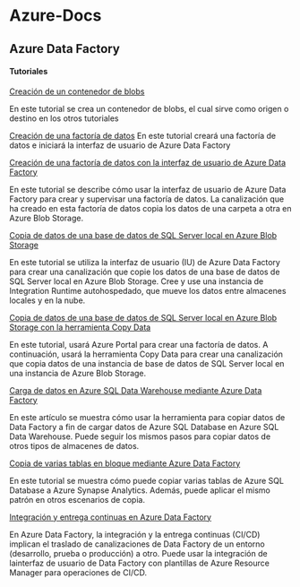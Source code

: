 # Azure-Docs



## Azure Data Factory

#### Tutoriales

[Creación de un contenedor de blobs](Creaci%C3%B3n%20de%20un%20contenedor%20de%20blobs.md)

En este tutorial se crea un contenedor de blobs, el cual sirve como origen o destino en los otros tutoriales

[Creación de una factoría de datos](Creaci%C3%B3n%20de%20una%20factor%C3%ADa%20de%20datos.md)
En este tutorial creará una factoría de datos e iniciará la interfaz de usuario de Azure Data Factory

[Creación de una factoría de datos con la interfaz de usuario de Azure Data Factory](Creaci%C3%B3n%20de%20una%20factor%C3%ADa%20de%20datos%20con%20la%20interfaz%20de%20usuario%20de%20Azure%20Data%20Factory.md)

En este tutorial se describe cómo usar la interfaz de usuario de Azure Data Factory para crear y supervisar una factoría de datos. La canalización que ha creado en esta factoría de datos copia los datos de una carpeta a otra en Azure Blob Storage.

[Copia de datos de una base de datos de SQL Server local en Azure Blob Storage](Copia%20de%20datos%20de%20una%20base%20de%20datos%20de%20SQL%20Server%20local%20en%20Azure%20Blob%20Storage.md)

En este tutorial se utiliza la interfaz de usuario (IU) de Azure Data Factory para crear una canalización que copie los datos de una base de datos de SQL Server local en Azure Blob Storage. Cree y use una instancia de Integration Runtime autohospedado, que mueve los datos entre almacenes locales y en la nube.

[Copia de datos de una base de datos de SQL Server local en Azure Blob Storage con la herramienta Copy Data](Copia%20de%20datos%20de%20una%20base%20de%20datos%20de%20SQL%20Server%20local%20en%20Azure%20Blob%20Storage%20con%20la%20herramienta%20Copy%20Data.md)

En este tutorial, usará Azure Portal para crear una factoría de datos. A continuación, usará la herramienta Copy Data para crear una canalización que copia datos de una instancia de base de datos de SQL Server local en una instancia de Azure Blob Storage.

[Carga de datos en Azure SQL Data Warehouse mediante Azure Data Factory](Carga%20de%20datos%20en%20Azure%20SQL%20Data%20Warehouse%20mediante%20Azure%20Data%20Factory.md)

En este artículo se muestra cómo usar la herramienta para copiar datos de Data Factory a fin de cargar datos de Azure SQL Database en Azure SQL Data Warehouse. Puede seguir los mismos pasos para copiar datos de otros tipos de almacenes de datos.

[Copia de varias tablas en bloque mediante Azure Data Factory](Copia%20de%20varias%20tablas%20en%20bloque%20mediante%20Azure%20Data%20Factory.md)

En este tutorial se muestra cómo puede copiar varias tablas de Azure SQL Database a Azure Synapse Analytics. Además, puede aplicar el mismo patrón en otros escenarios de copia.

[Integración y entrega continuas en Azure Data Factory](Integraci%C3%B3n%20y%20entrega%20continuas%20en%20Azure%20Data%20Factory.md)

En Azure Data Factory, la integración y la entrega continuas (CI/CD) implican el traslado de canalizaciones de Data Factory de un entorno (desarrollo, prueba o producción) a otro. Puede usar la integración de lainterfaz de usuario de Data Factory con plantillas de Azure Resource Manager para operaciones de CI/CD.